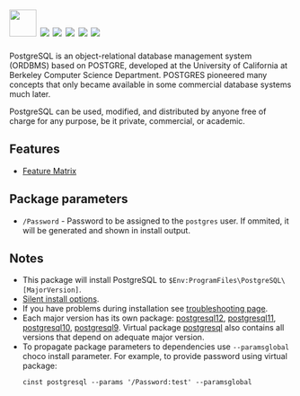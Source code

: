 # <img src="https://cdn.jsdelivr.net/gh/majkinetor/chocolatey/postgresql/icon.png" width="48" height="48"/> [![](https://img.shields.io/chocolatey/v/postgresql.svg?color=red&label=postgresql)](https://chocolatey.org/packages/postgresql) [![](https://img.shields.io/chocolatey/v/postgresql12.svg?color=red&label=postgresql12)](https://chocolatey.org/packages/postgresql12) [![](https://img.shields.io/chocolatey/v/postgresql11.svg?color=red&label=postgresql11)](https://chocolatey.org/packages/postgresql11) [![](https://img.shields.io/chocolatey/v/postgresql10.svg?color=red&label=postgresql10)](https://chocolatey.org/packages/postgresql10) [![](https://img.shields.io/chocolatey/v/postgresql9.svg?color=red&label=postgresql9)](https://chocolatey.org/packages/postgresql9)

PostgreSQL is an object-relational database management system (ORDBMS) based on POSTGRE, developed at the University of California at Berkeley Computer Science Department. POSTGRES pioneered many concepts that only became available in some commercial database systems much later.

PostgreSQL can be used, modified, and distributed by anyone free of charge for any purpose, be it private, commercial, or academic.

## Features

- [Feature Matrix](https://www.postgresql.org/about/featurematrix)

## Package parameters

- `/Password` - Password to be assigned to the `postgres` user. If ommited, it will be generated and shown in install output.


## Notes

- This package will install PostgreSQL to `$Env:ProgramFiles\PostgreSQL\[MajorVersion]`.
- [Silent install options](https://www.enterprisedb.com/edb-docs/d/postgresql/installation-getting-started/installation-guide-installers/10/PostgreSQL_Installation_Guide.1.16.html).
- If you have problems during installation see [troubleshooting page](https://wiki.postgresql.org/wiki/Troubleshooting_Installation).
- Each major version has its own package: [postgresql12](https://chocolatey.org/packages/postgresql12), [postgresql11](https://chocolatey.org/packages/postgresql11), [postgresql10](https://chocolatey.org/packages/postgresql10), [postgresql9](https://chocolatey.org/packages/postgresql9). Virtual package [postgresql](https://chocolatey.org/packages/postgresql) also contains all versions that depend on adequate major version.
- To propagate package parameters to dependencies use `--paramsglobal` choco install parameter. For example, to provide password using virtual package:
    ```
    cinst postgresql --params '/Password:test' --paramsglobal
    ```